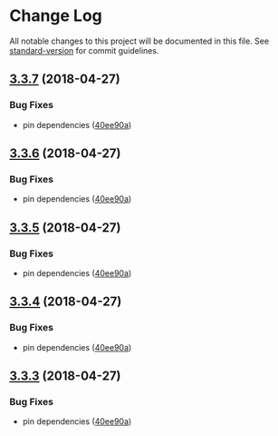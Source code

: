 # Change Log

All notable changes to this project will be documented in this file. See [standard-version](https://github.com/conventional-changelog/standard-version) for commit guidelines.

<a name="3.3.7"></a>
## [3.3.7](https://github.com/canjs/can-util/compare/v3.3.2...v3.3.7) (2018-04-27)


### Bug Fixes

* pin dependencies ([40ee90a](https://github.com/canjs/can-util/commit/40ee90a))



<a name="3.3.6"></a>
## [3.3.6](https://github.com/canjs/can-util/compare/v3.3.2...v3.3.6) (2018-04-27)


### Bug Fixes

* pin dependencies ([40ee90a](https://github.com/canjs/can-util/commit/40ee90a))



<a name="3.3.5"></a>
## [3.3.5](https://github.com/canjs/can-util/compare/v3.3.2...v3.3.5) (2018-04-27)


### Bug Fixes

* pin dependencies ([40ee90a](https://github.com/canjs/can-util/commit/40ee90a))



<a name="3.3.4"></a>
## [3.3.4](https://github.com/canjs/can-util/compare/v3.3.2...v3.3.4) (2018-04-27)


### Bug Fixes

* pin dependencies ([40ee90a](https://github.com/canjs/can-util/commit/40ee90a))



<a name="3.3.3"></a>
## [3.3.3](https://github.com/canjs/can-util/compare/v3.3.2...v3.3.3) (2018-04-27)


### Bug Fixes

* pin dependencies ([40ee90a](https://github.com/canjs/can-util/commit/40ee90a))
